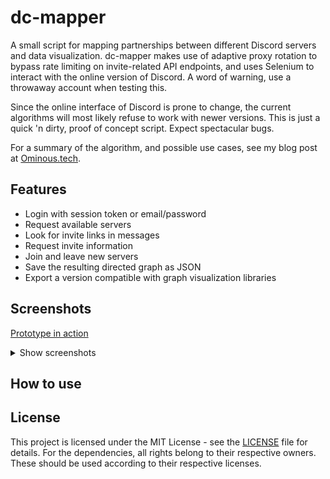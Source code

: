 # dc-mapper
A small script for mapping partnerships between different Discord servers and data visualization. dc-mapper makes use of adaptive proxy rotation to bypass rate limiting on invite-related API endpoints, and uses Selenium to interact with the online version of Discord. A word of warning, use a throwaway account when testing this.

Since the online interface of Discord is prone to change, the current algorithms will most likely refuse to work with newer versions. This is just a quick 'n dirty, proof of concept script. Expect spectacular bugs.

For a summary of the algorithm, and possible use cases, see my blog post at [Ominous.tech](https://ominous.tech/kie-a-hatalom/).

## Features
* Login with session token or email/password
* Request available servers
* Look for invite links in messages
* Request invite information
* Join and leave new servers
* Save the resulting directed graph as JSON
* Export a version compatible with graph visualization libraries

## Screenshots
[Prototype in action](https://lensdump.com/i/Z2qWEr)
<details>
    <summary>Show screenshots</summary>
    <img alt="Resulting graph #1" src="https://i.lensdump.com/i/Z21cvv.png">
    <img alt="Resulting graph #2" src="https://i.lensdump.com/i/Z21U92.png">
    <img alt="Resulting graph #3" src="https://i2.lensdump.com/i/Z21xHz.png">
</details>

## How to use

## License
This project is licensed under the MIT License -  see the <a href="https://github.com/Raffy27/dc-mapper/blob/main/LICENSE" target="_blank">LICENSE</a> file for details. For the dependencies, all rights belong to their respective owners. These should be used according to their respective licenses.
